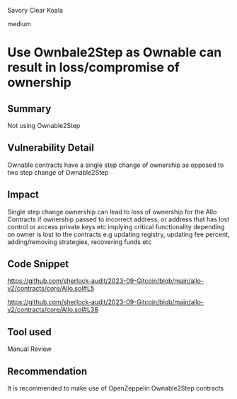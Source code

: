Savory Clear Koala

medium

# Use Ownbale2Step as Ownable can result in loss/compromise of ownership
## Summary
Not using Ownable2Step 

## Vulnerability Detail
Ownable contracts have a single step change of ownership as opposed to two step change of Ownable2Step

## Impact
Single step change ownership can lead to loss of ownership for the Allo Contracts if ownership passed to incorrect address, or address that has lost control or access private keys etc implying critical functionality depending on owner is lost to the contracts  e.g updating registry, updating fee percent, adding/removing strategies, recovering funds etc 

## Code Snippet
https://github.com/sherlock-audit/2023-09-Gitcoin/blob/main/allo-v2/contracts/core/Allo.sol#L5

https://github.com/sherlock-audit/2023-09-Gitcoin/blob/main/allo-v2/contracts/core/Allo.sol#L38

## Tool used
Manual Review

## Recommendation
It is recommended to make use of OpenZeppelin Ownable2Step contracts 
